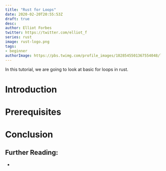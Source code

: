 ```yaml
---
title: "Rust for Loops"
date: 2020-02-20T20:55:53Z
draft: true
desc: 
author: Elliot Forbes
twitter: https://twitter.com/elliot_f
series: rust
image: rust-logo.png
tags:
- beginner
authorImage: https://pbs.twimg.com/profile_images/1028545501367554048/lzr43cQv_400x400.jpg
---
```


In this tutorial, we are going to look at basic for loops in rust.

# Introduction

# Prerequisites

# Conclusion

## Further Reading:

* []()